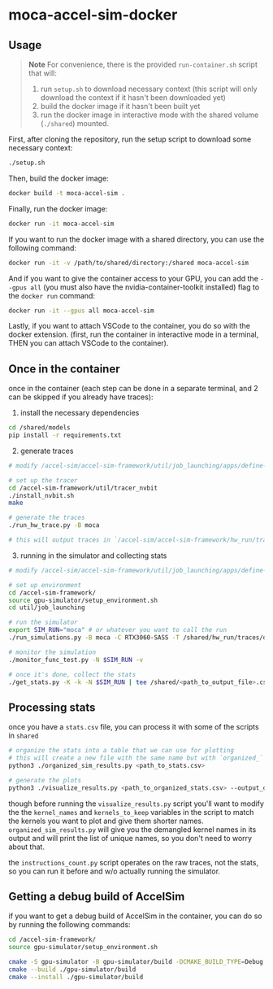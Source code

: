 # moca-accel-sim-docker

## Usage

> **Note**
> For convenience, there is the provided `run-container.sh` script that will:
>
> 1. run `setup.sh` to download necessary context (this script will only download the context if it hasn't been downloaded yet)
> 2. build the docker image if it hasn't been built yet
> 3. run the docker image in interactive mode with the shared volume (`./shared`) mounted.

First, after cloning the repository, run the setup script to download some necessary context:

```bash
./setup.sh
```

Then, build the docker image:

```bash
docker build -t moca-accel-sim .
```

Finally, run the docker image:

```bash
docker run -it moca-accel-sim
```

If you want to run the docker image with a shared directory, you can use the following command:

```bash
docker run -it -v /path/to/shared/directory:/shared moca-accel-sim
```

And if you want to give the container access to your GPU, you can add the `--gpus all` (you must also have the nvidia-container-toolkit installed) flag to the `docker run` command:

```bash
docker run -it --gpus all moca-accel-sim
```

Lastly, if you want to attach VSCode to the container, you do so with the docker extension. (first, run the container in interactive mode in a terminal, THEN you can attach VSCode to the container).

## Once in the container

once in the container (each step can be done in a separate terminal, and 2 can be skipped if you already have traces):

1. install the necessary dependencies

```bash
cd /shared/models
pip install -r requirements.txt
```

2. generate traces

```bash
# modify /accel-sim/accel-sim-framework/util/job_launching/apps/define-moca-apps.yml to configure what workloads you want to trace

# set up the tracer
cd /accel-sim-framework/util/tracer_nvbit
./install_nvbit.sh
make

# generate the traces
./run_hw_trace.py -B moca

# this will output traces in `/accel-sim/accel-sim-framework/hw_run/traces/device-0/12.8/...`, but you may want to move them to the `/shared` directory so you can access them from outside the container
```

3. running in the simulator and collecting stats

```bash
# modify /accel-sim/accel-sim-framework/util/job_launching/apps/define-moca-apps.yml to configure what workloads you want to simulate

# set up environment
cd /accel-sim-framework/
source gpu-simulator/setup_environment.sh
cd util/job_launching

# run the simulator
export SIM_RUN="moca" # or whatever you want to call the run
./run_simulations.py -B moca -C RTX3060-SASS -T /shared/hw_run/traces/device-0/12.8/ -N $SIM_RUN

# monitor the simulation
./monitor_func_test.py -N $SIM_RUN -v

# once it's done, collect the stats
./get_stats.py -K -k -N $SIM_RUN | tee /shared/<path_to_output_file>.csv
```

## Processing stats

once you have a `stats.csv` file, you can process it with some of the scripts in `shared`

```bash
# organize the stats into a table that we can use for plotting
# this will create a new file with the same name but with `organized_` appended to its name
python3 ./organized_sim_results.py <path_to_stats.csv> 

# generate the plots
python3 ./visualize_results.py <path_to_organized_stats.csv> --output_dir <path_to_put_plots>
```

though before running the `visualize_results.py` script you'll want to modify the the `kernel_names` and `kernels_to_keep` variables in the script to match the kernels you want to plot and give them shorter names.
`organized_sim_results.py` will give you the demangled kernel names in its output and will print the list of unique names, so you don't need to worry about that.

the `instructions_count.py` script operates on the raw traces, not the stats, so you can run it before and w/o actually running the simulator.

## Getting a debug build of AccelSim

if you want to get a debug build of AccelSim in the container, you can do so by running the following commands:

```bash
cd /accel-sim-framework/
source gpu-simulator/setup_environment.sh

cmake -S gpu-simulator -B gpu-simulator/build -DCMAKE_BUILD_TYPE=Debug
cmake --build ./gpu-simulator/build
cmake --install ./gpu-simulator/build
```

